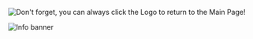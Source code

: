 ![Don't forget, you can always click the Logo to return to the Main Page!](https://user-images.githubusercontent.com/51854990/86283238-4bb2bb00-bbe9-11ea-9d33-d17e5aa39d2d.png)

![Info banner](https://user-images.githubusercontent.com/51854990/86285534-74d54a80-bbed-11ea-8d00-0d9bb0514cbb.jpg)
